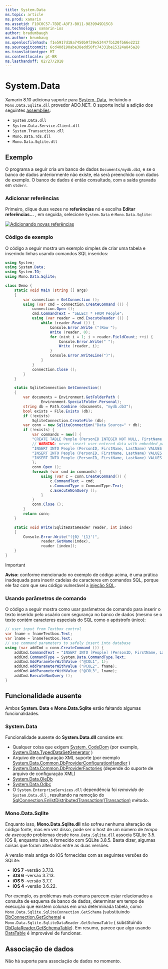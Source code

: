```yaml
---
title: System.Data
ms.topic: article
ms.prod: xamarin
ms.assetid: F10C0C57-7BDE-A3F3-B011-9839949D15C8
ms.technology: xamarin-ios
author: bradumbaugh
ms.author: brumbaug
ms.openlocfilehash: f1e5917d18a7450b9f39e53447fb120fb66e2212
ms.sourcegitcommit: 6cd40d190abe38edd50fc74331be15324a845a28
ms.translationtype: MT
ms.contentlocale: pt-BR
ms.lasthandoff: 02/27/2018
---
```

# <a name="systemdata"></a>System.Data

Xamarin 8.10 adiciona suporte para [System. Data](https://developer.xamarin.com/api/namespace/System.Data/), incluindo o `Mono.Data.Sqlite.dll` provedor ADO.NET. O suporte inclui a adição dos seguintes [assemblies](~/cross-platform/internals/available-assemblies.md):

-  `System.Data.dll`
-  `System.Data.Service.Client.dll`
-  `System.Transactions.dll`
-  `Mono.Data.Tds.dll`
-  `Mono.Data.Sqlite.dll`


<a name="Example" />

## <a name="example"></a>Exemplo

O programa a seguir cria um banco de dados `Documents/mydb.db3`, e se o banco de dados anteriormente não existe, ela será preenchido com dados de exemplo. O banco de dados é então consultado, com a saída gravada em `stderr`.

### <a name="add-references"></a>Adicionar referências

Primeiro, clique duas vezes no **referências** nó e escolha **Editar referências...**  , em seguida, selecione `System.Data` e `Mono.Data.Sqlite`:

[ ![](system.data-images/edit-references-sml.png "Adicionando novas referências")](system.data-images/edit-references.png)

### <a name="sample-code"></a>Código de exemplo

O código a seguir mostra um exemplo simples de criar uma tabela e inserindo linhas usando comandos SQL inseridos:

```csharp
using System;
using System.Data;
using System.IO;
using Mono.Data.Sqlite;

class Demo {
    static void Main (string [] args)
    {
        var connection = GetConnection ();
        using (var cmd = connection.CreateCommand ()) {
            connection.Open ();
            cmd.CommandText = "SELECT * FROM People";
            using (var reader = cmd.ExecuteReader ()) {
                while (reader.Read ()) {
                    Console.Error.Write ("(Row ");
                    Write (reader, 0);
                    for (nint i = 1; i < reader.FieldCount; ++i) {
                        Console.Error.Write(" ");
                        Write (reader, i);
                    }
                    Console.Error.WriteLine(")");
                }
            }
            connection.Close ();
        }
    }

    static SqliteConnection GetConnection()
    {
        var documents = Environment.GetFolderPath (
                Environment.SpecialFolder.Personal);
        string db = Path.Combine (documents, "mydb.db3");
        bool exists = File.Exists (db);
        if (!exists)
            SqliteConnection.CreateFile (db);
        var conn = new SqliteConnection("Data Source=" + db);
        if (!exists) {
            var commands = new[] {
            "CREATE TABLE People (PersonID INTEGER NOT NULL, FirstName ntext, LastName ntext)",
            // WARNING: never insert user-entered data with embedded parameter values
            "INSERT INTO People (PersonID, FirstName, LastName) VALUES (1, 'First', 'Last')",
            "INSERT INTO People (PersonID, FirstName, LastName) VALUES (2, 'Dewey', 'Cheatem')",
            "INSERT INTO People (PersonID, FirstName, LastName) VALUES (3, 'And', 'How')",
            };
            conn.Open ();
            foreach (var cmd in commands) {
                using (var c = conn.CreateCommand()) {
                    c.CommandText = cmd;
                    c.CommandType = CommandType.Text;
                    c.ExecuteNonQuery ();
                }
            }
            conn.Close ();
        }
        return conn;
    }

    static void Write(SqliteDataReader reader, int index)
    {
        Console.Error.Write("({0} '{1}')",
                reader.GetName(index),
                reader [index]);
    }
}
```

> [!IMPORTANT]
> **Aviso:** conforme mencionado no exemplo de código acima, é uma prática inadequada para inserir cadeias de caracteres em comandos SQL, porque ele faz com que seu código vulnerável a [injeção SQL](http://en.wikipedia.org/wiki/SQL_injection).


### <a name="using-command-parameters"></a>Usando parâmetros de comando

O código a seguir mostra como usar parâmetros de comando para inserir o texto inserido pelo usuário com segurança no banco de dados (mesmo se o texto contém caracteres especiais do SQL como o apóstrofo único):

```csharp
// user input from Textbox control
var fname = fnameTextbox.Text;
var lname = lnameTextbox.Text;
// use command parameters to safely insert into database
using (var addCmd = conn.CreateCommand ()) {
    addCmd.CommandText = "INSERT INTO [People] (PersonID, FirstName, LastName) VALUES (@COL1, @COL2, @COL3)";
    addCmd.CommandType = System.Data.CommandType.Text;
    addCmd.AddParameterWithValue ("@COL1", 1);
    addCmd.AddParameterWithValue ("@COL2", fname);
    addCmd.AddParameterWithValue ("@COL3", lname);
    addCmd.ExecuteNonQuery ();
}
```

<a name="Missing_Functionality" />

## <a name="missing-functionality"></a>Funcionalidade ausente

Ambos **System. Data** e **Mono.Data.Sqlite** estão faltando algumas funcionalidades.

<a name="System.Data" />

### <a name="systemdata"></a>System.Data

Funcionalidade ausente do **System.Data.dll** consiste em:

-  Qualquer coisa que exigem [System. CodeDom](https://developer.xamarin.com/api/namespace/System.CodeDom/) (por exemplo,  [System.Data.TypedDataSetGenerator](https://developer.xamarin.com/api/type/System.Data.TypedDataSetGenerator/) )
-  Arquivo de configuração XML suporte (por exemplo  [System.Data.Common.DbProviderConfigurationHandler](https://developer.xamarin.com/api/type/System.Data.Common.DbProviderConfigurationHandler/) )
-   [System.Data.Common.DbProviderFactories](https://developer.xamarin.com/api/type/System.Data.Common.DbProviderFactories/) (depende do suporte de arquivo de configuração XML)
-   [System.Data.OleDb](https://developer.xamarin.com/api/namespace/System.Data.OleDb/)
-   [System.Data.Odbc](https://developer.xamarin.com/api/namespace/System.Data.Odbc/)
-  O `System.EnterpriseServices.dll` dependência foi *removido* de `System.Data.dll` , resultando na remoção do [SqlConnection.EnlistDistributedTransaction(ITransaction)](https://developer.xamarin.com/api/member/System.Data.SqlClient.SqlConnection.EnlistDistributedTransaction/(System.EnterpriseServices.ITransaction)) método.


<a name="Mono.Data.Sqlite" />

### <a name="monodatasqlite"></a>Mono.Data.Sqlite

Enquanto isso, **Mono.Data.Sqlite.dll** não sofreu nenhuma alteração de código fonte, mas em vez disso, pode ser o host de um número de *tempo de execução* problemas desde `Mono.Data.Sqlite.dll` associa SQLite 3.5. iOS 8, enquanto isso, é fornecido com SQLite 3.8.5. Basta dizer, algumas coisas que foram alterados entre as duas versões.

A versão mais antiga do iOS fornecidas com as seguintes versões do SQLite:

- **iOS 7** -versão 3.7.13.
- **iOS 6** -versão 3.7.13.
- **iOS 5** -versão 3.7.7.
- **iOS 4** -versão 3.6.22.

Por exemplo, os problemas mais comuns parecem estar relacionados a consulta de esquema de banco de dados, determinar em tempo de execução que existem colunas em uma determinada tabela, como `Mono.Data.Sqlite.SqliteConnection.GetSchema` (substituindo [DbConnection.GetSchema](https://developer.xamarin.com/api/member/System.Data.Common.DbConnection.GetSchema/)) e `Mono.Data.Sqlite.SqliteDataReader.GetSchemaTable` ( substituindo [DbDataReader.GetSchemaTable](https://developer.xamarin.com/api/member/System.Data.Common.DbDataReader.GetSchemaTable/)). Em resumo, parece que algo usando [DataTable](https://developer.xamarin.com/api/type/System.Data.DataTable/) é improvável de funcionar.

<a name="Data_Binding" />

## <a name="data-binding"></a>Associação de dados

Não há suporte para associação de dados no momento.


